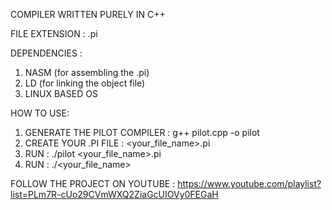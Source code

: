 COMPILER WRITTEN PURELY IN C++

FILE EXTENSION : .pi

DEPENDENCIES :

1) NASM (for assembling the .pi)
2) LD (for linking the object file)
3) LINUX BASED OS

HOW TO USE:

1) GENERATE THE PILOT COMPILER :      g++ pilot.cpp -o pilot 
2) CREATE YOUR .PI FILE :             <your_file_name>.pi
3) RUN :                             ./pilot <your_file_name>.pi
4) RUN :                             ./<your_file_name>


FOLLOW THE PROJECT ON YOUTUBE : https://www.youtube.com/playlist?list=PLm7R-cUo29CVmWXQ2ZiaGcUIOVy0FEGaH


